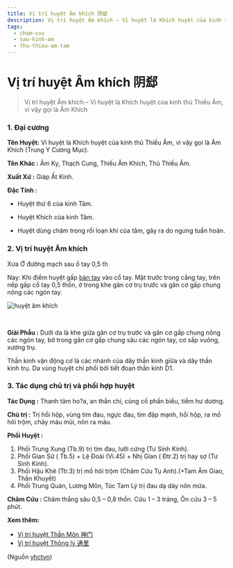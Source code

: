 ```yaml
---
title: Vị trí huyệt Âm khích 阴郄
description: Vị trí huyệt Âm khích – Vì huyệt là Khích huyệt của kinh thủ Thiếu Âm, vì vậy gọi là Âm Khích 
tags:
  - cham-cuu
  - sau-kinh-am
  - thu-thieu-am-tam
---
```


# Vị trí huyệt Âm khích 阴郄 

> Vị trí huyệt Âm khích – Vì huyệt là Khích huyệt của kinh thủ Thiếu Âm, vì vậy gọi là Âm Khích 

### 1. Đại cương

**Tên Huyệt:** Vì huyệt là Khích huyệt của kinh thủ Thiếu Âm, vì vậy gọi là Âm Khích (Trung Y Cương Mục).

**Tên Khác :** Âm Ky, Thạch Cung, Thiếu Âm Khích, Thủ Thiếu Âm.

**Xuất Xứ :** Giáp Ất Kinh.

**Đặc Tính :**

+ Huyệt thứ 6 của kinh Tâm.

+ Huyệt Khích của kinh Tâm.

+ Huyệt dùng châm trong rối loạn khí của tâm, gây ra do ngưng tuần hoàn.

### 2. Vị trí huyệt Âm khích

Xưa Ở đường mạch sau ổ tay 0,5 th

Nay: Khi điểm huyệt gấp [bàn tay](/yhctvn/chung-tay-chan-ra-mo-hoi/) vào cổ tay. Mặt trước trong cẳng tay, trên nếp gấp cổ tay 0,5 thốn, ở trong khe gân cơ trụ trước và gân cơ gấp chung nông các ngón tay.

![huyệt âm khích](/imgs/yhctvn/huyet-am-khich-300x169.jpg)

 

**Giải Phẫu :** Dưới da là khe giữa gân cơ trụ trước và gân cơ gấp chung nông các ngón tay, bờ trong gân cơ gấp chung sâu các ngón tay, cơ sấp vuông, xương trụ.

Thần kinh vận động cơ là các nhánh của dây thần kinh giữa và dây thần kinh trụ. Da vùng huyệt chi phối bởi tiết đoạn thần kinh D1.

### 3. Tác dụng chủ trị và phối hợp huyệt

**Tác Dụng :** Thanh tâm ho?a, an thần chí, củng cố phần biểu, tiềm hư dương.

**Chủ trị :** Trị hồi hộp, vùng tim đau, ngực đau, tim đập mạnh, hồi hộp, ra mồ hôi trộm, chảy máu mũi, nôn ra máu.

**Phối Huyệt :**

1. Phối Trung Xung (Tb.9) trị tim đau, lưỡi cứng (Tư Sinh Kinh).
2. Phối Gian Sử ( Tb.5) + Lệ Đoài (Vi.45) + Nhị Gian ( Đtr.2) trị hay sợ (Tư Sinh Kinh).
3. Phối Hậu Khê (Ttr.3) trị mồ hôi trộm (Châm Cứu Tụ Anh).(+Tam Âm Giao, Thần Khuyết)
4. Phối Trung Quản, Lương Môn, Túc Tam Lý trị đau dạ dày nôn mửa.

**Châm Cứu :** Châm thẳng sâu 0,5 – 0,8 thốn. Cứu 1 – 3 tráng, Ôn cứu 3 – 5 phút.

**Xem thêm:**

* [Vị trí huyệt Thần Môn 神门](/yhctvn/vi-tri-huyet-than-mon-%e7%a5%9e%e9%97%a8/)
* [Vị trí huyệt Thông lý 通里](/yhctvn/vi-tri-huyet-thong-ly-%e9%80%9a%e9%87%8c/)

(Nguồn <a href="https://yhctvn.com/vi-tri-huyet-am-khich-阴郄/" target="_blank">yhctvn</a>)
